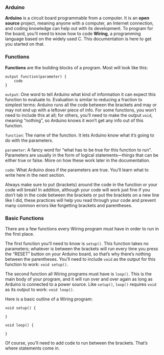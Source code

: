 ### Arduino
**Arduino** is a circuit board programmable from a computer. It is an **open source** project, meaning anyone with a computer, an Internet connection, and coding knowledge can help out with its development. To program for the board, you’ll need to know how to code **Wiring**, a programming language based on the widely used C. This documentation is here to get you started on that.

### Functions
**Functions** are the building blocks of a program. Most will look like this:

```Arduino
output function(parameter) {
    code
}
```

`output`: One word to tell Arduino what kind of information it can expect this function to evaluate to. Evaluation is similar to reducing a fraction to simplest terms: Arduino runs all the code between the brackets and may or may not end up with a leftover piece of info. For some functions, you won’t need to include this at all; for others, you’ll need to make the output `void`, meaning “nothing”, so Arduino knows it won’t get any info out of this function.

`function`: The name of the function. It lets Arduino know what it’s going to do with the parameters.

`parameter`: A fancy word for “what has to be true for this function to run”. Parameters are usually in the form of logical statements—things that can be either true or false. More on how these work later in the documentation.

`code`: What Arduino does if the parameters are true. You’ll learn what to write here in the next section.

Always make sure to put {brackets} around the code in the function or your code will break! In addition, although your code will work just fine if you don’t tab in the code between the brackets or put the brackets on a new line like I did, these practices will help you read through your code and prevent many common errors like forgetting brackets and parentheses.

### Basic Functions
There are a few functions every Wiring program must have in order to run in the first place.

The first function you’ll need to know is `setup()`. This function takes no parameters; whatever is between the brackets will run every time you press the “RESET” button on your Arduino board, so that’s why there’s nothing between the parentheses. You’ll need to include `void` as the output for this function to work: `void setup()`.

The second function all Wiring programs must have is `loop()`. This is the main body of your program, and it will run over and over again as long as Arduino is connected to a power source. Like `setup()`, `loop()` requires `void` as its output to work: `void loop()`.

Here is a basic outline of a Wiring program:

```Arduino
void setup() {

}

void loop() {

}
```

Of course, you’ll need to add code to run between the brackets. That’s where statements come in.